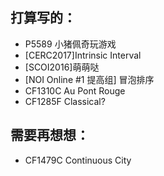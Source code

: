 ## 打算写的：

- P5589 小猪佩奇玩游戏
- [CERC2017]Intrinsic Interval
- [SCOI2016]萌萌哒
- [NOI Online #1 提高组] 冒泡排序
- CF1310C Au Pont Rouge
- CF1285F Classical?

## 需要再想想：

- CF1479C Continuous City
